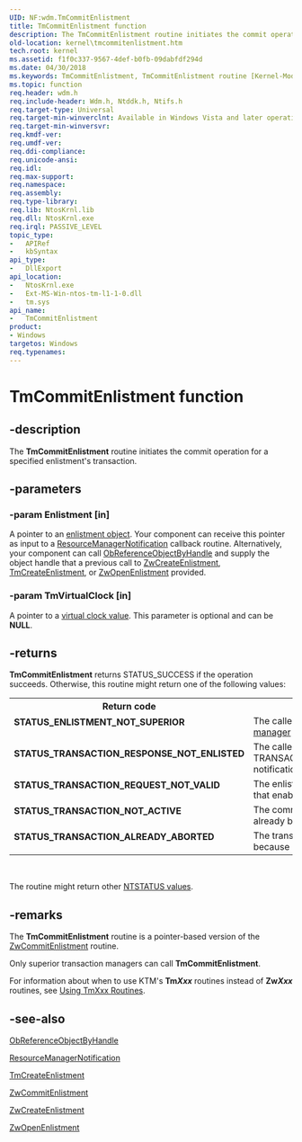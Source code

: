 ```yaml
---
UID: NF:wdm.TmCommitEnlistment
title: TmCommitEnlistment function
description: The TmCommitEnlistment routine initiates the commit operation for a specified enlistment's transaction.
old-location: kernel\tmcommitenlistment.htm
tech.root: kernel
ms.assetid: f1f0c337-9567-4def-b0fb-09dabfdf294d
ms.date: 04/30/2018
ms.keywords: TmCommitEnlistment, TmCommitEnlistment routine [Kernel-Mode Driver Architecture], kernel.tmcommitenlistment, ktm_ref_c34bfdb9-5d62-448c-a82f-a8df21f05371.xml, wdm/TmCommitEnlistment
ms.topic: function
req.header: wdm.h
req.include-header: Wdm.h, Ntddk.h, Ntifs.h
req.target-type: Universal
req.target-min-winverclnt: Available in Windows Vista and later operating system versions.
req.target-min-winversvr: 
req.kmdf-ver: 
req.umdf-ver: 
req.ddi-compliance: 
req.unicode-ansi: 
req.idl: 
req.max-support: 
req.namespace: 
req.assembly: 
req.type-library: 
req.lib: NtosKrnl.lib
req.dll: NtosKrnl.exe
req.irql: PASSIVE_LEVEL
topic_type:
-	APIRef
-	kbSyntax
api_type:
-	DllExport
api_location:
-	NtosKrnl.exe
-	Ext-MS-Win-ntos-tm-l1-1-0.dll
-	tm.sys
api_name:
-	TmCommitEnlistment
product:
- Windows
targetos: Windows
req.typenames: 
---
```


# TmCommitEnlistment function


## -description


The <b>TmCommitEnlistment</b> routine initiates the commit operation for a specified enlistment's transaction.


## -parameters




### -param Enlistment [in]

A pointer to an <a href="https://msdn.microsoft.com/80e61475-4bb7-4eaa-b9f1-ff95eac9bc77">enlistment object</a>. Your component can receive this pointer as input to a <a href="https://msdn.microsoft.com/library/windows/hardware/ff561077">ResourceManagerNotification</a> callback routine. Alternatively, your component can call <a href="https://msdn.microsoft.com/library/windows/hardware/ff558679">ObReferenceObjectByHandle</a> and supply the object handle that a previous call to <a href="https://msdn.microsoft.com/library/windows/hardware/ff566422">ZwCreateEnlistment</a>, <a href="https://msdn.microsoft.com/library/windows/hardware/ff564669">TmCreateEnlistment</a>, or <a href="https://msdn.microsoft.com/library/windows/hardware/ff567008">ZwOpenEnlistment</a> provided.


### -param TmVirtualClock [in]

A pointer to a <a href="https://msdn.microsoft.com/de01b0f1-86b1-4e7d-af22-84dbbe3a3f83">virtual clock value</a>. This parameter is optional and can be <b>NULL</b>.


## -returns



<b>TmCommitEnlistment</b> returns STATUS_SUCCESS if the operation succeeds. Otherwise, this routine might return one of the following values: 

<table>
<tr>
<th>Return code</th>
<th>Description</th>
</tr>
<tr>
<td width="40%">
<dl>
<dt><b>STATUS_ENLISTMENT_NOT_SUPERIOR</b></dt>
</dl>
</td>
<td width="60%">
The caller is not a <a href="https://msdn.microsoft.com/6f6bf61a-fe53-47b5-9559-f76334969af8">superior transaction manager</a> for the enlistment.

</td>
</tr>
<tr>
<td width="40%">
<dl>
<dt><b>STATUS_TRANSACTION_RESPONSE_NOT_ENLISTED</b></dt>
</dl>
</td>
<td width="60%">
The caller did not register to receive TRANSACTION_NOTIFY_COMMIT_COMPLETE notifications.

</td>
</tr>
<tr>
<td width="40%">
<dl>
<dt><b>STATUS_TRANSACTION_REQUEST_NOT_VALID</b></dt>
</dl>
</td>
<td width="60%">
The enlistment's transaction is not in a state that enables it to be committed.

</td>
</tr>
<tr>
<td width="40%">
<dl>
<dt><b>STATUS_TRANSACTION_NOT_ACTIVE</b></dt>
</dl>
</td>
<td width="60%">
The commit operation for this transaction has already been started.

</td>
</tr>
<tr>
<td width="40%">
<dl>
<dt><b>STATUS_TRANSACTION_ALREADY_ABORTED</b></dt>
</dl>
</td>
<td width="60%">
The transaction cannot be committed because it has been rolled back.

</td>
</tr>
</table>
 

The routine might return other <a href="https://msdn.microsoft.com/library/windows/hardware/ff557697">NTSTATUS values</a>.




## -remarks



The <b>TmCommitEnlistment</b> routine is a pointer-based version of the <a href="https://msdn.microsoft.com/library/windows/hardware/ff566419">ZwCommitEnlistment</a> routine.

Only superior transaction managers can call <b>TmCommitEnlistment</b>.

For information about when to use KTM's <b>Tm<i>Xxx</i></b> routines instead of <b>Zw<i>Xxx</i></b> routines, see <a href="https://msdn.microsoft.com/library/windows/hardware/ff565567">Using TmXxx Routines</a>.




## -see-also




<a href="https://msdn.microsoft.com/library/windows/hardware/ff558679">ObReferenceObjectByHandle</a>



<a href="https://msdn.microsoft.com/library/windows/hardware/ff561077">ResourceManagerNotification</a>



<a href="https://msdn.microsoft.com/library/windows/hardware/ff564669">TmCreateEnlistment</a>



<a href="https://msdn.microsoft.com/library/windows/hardware/ff566419">ZwCommitEnlistment</a>



<a href="https://msdn.microsoft.com/library/windows/hardware/ff566422">ZwCreateEnlistment</a>



<a href="https://msdn.microsoft.com/library/windows/hardware/ff567008">ZwOpenEnlistment</a>
 

 

